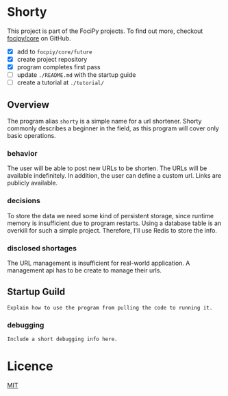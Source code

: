 # Shorty

This project is part of the FociPy projects. To find out more, checkout [focipy/core](https://github.com/focipy/core) on GitHub.

- [x] add to `focpiy/core/future`
- [x] create project repository
- [x] program completes first pass
- [ ] update `./README.md` with the startup guide
- [ ] create a tutorial at `./tutorial/`

## Overview

The program alias `shorty` is a simple name for a url shortener. Shorty commonly describes
a beginner in the field, as this program will cover only basic operations.

### behavior

The user will be able to post new URLs to be shorten. The URLs will be available
indefinitely. In addition, the user can define a custom url. Links are publicly
available.

### decisions

To store the data we need some kind of persistent storage, since runtime memory is
insufficient due to program restarts. Using a database table is an overkill for
such a simple project. Therefore, I'll use Redis to store the info.

### disclosed shortages

The URL management is insufficient for real-world application. A management api
has to be create to manage their urls.

## Startup Guild

`Explain how to use the program from pulling the code to running it.`

### debugging

`Include a short debugging info here.`

# Licence

[MIT](MIT-LICENCE)
